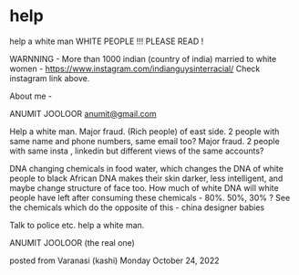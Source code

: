 # help
help a white man
WHITE PEOPLE !!! 
PLEASE READ !

WARNNING -
More than 1000 indian (country of india) married to white women - 
https://www.instagram.com/indianguysinterracial/
Check instagram link above. 

About me - 

ANUMIT JOOLOOR
anumit@gmail.com

Help a white man. 
Major fraud.
(Rich people) of east side. 
2 people with same name and phone numbers, same email too?
Major fraud.
2 people with same insta , linkedin but different views of the same accounts?

DNA changing chemicals in food water, which changes the DNA of white people to black African DNA makes their skin darker, less intelligent, and maybe change structure of face too. 
How much of white DNA will white people have left after consuming these chemicals - 80%. 50%, 30% ?
See the chemicals which do the opposite of this - china designer babies 

Talk to police etc. help a white man. 

ANUMIT JOOLOOR (the real one)


posted from Varanasi (kashi)
Monday October 24, 2022
